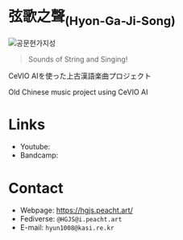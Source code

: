 
# 弦歌之聲<sub>(Hyon-Ga-Ji-Song)</sub>

![공문현가지성](https://user-images.githubusercontent.com/93899740/209764149-2a8e2e6f-6a80-44f7-bdb3-7817bed61dc9.png)

> Sounds of String and Singing!

CeVIO AIを使った上古漢語楽曲プロジェクト

Old Chinese music project using CeVIO AI

# Links

* Youtube:
* Bandcamp:

# Contact

* Webpage: https://hgjs.peacht.art/
* Fediverse: `@HGJS@i.peacht.art`
* E-mail: `hyun1008@kasi.re.kr`
